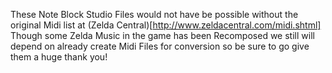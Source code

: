 These Note Block Studio Files would not have be possible without the original Midi list at (Zelda Central)[http://www.zeldacentral.com/midi.shtml]
Though some Zelda Music in the game has been Recomposed we still will depend on already create Midi Files for conversion so be sure to go give them
a huge thank you!